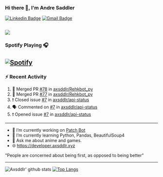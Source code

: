 ### Hi there 👋, I'm Andre Saddler
[![Linkedin Badge](https://img.shields.io/badge/-andrexsaddler-blue?style=flat-square&logo=Linkedin&logoColor=white&link=https://www.linkedin.com/in/andrexsaddler/)](https://www.linkedin.com/in/andrexsaddler/)
[![Gmail Badge](https://img.shields.io/badge/-contact@rehkloos.com-c14438?style=flat-square&logo=Gmail&logoColor=white&link=mailto:contact@rehkloos.com)](mailto:contact@rehkloos.com)

![](https://komarev.com/ghpvc/?username=axsddlr&color=dc143c)
---
### Spotify Playing 🎧

[![Spotify](https://novatorem.rehkloos.vercel.app/api/spotify)](https://open.spotify.com/user/Rehkloos)
---

### :zap: Recent Activity

<!--START_SECTION:activity-->
1. 🎉 Merged PR [#78](https://github.com/axsddlr/Rehkbot_py/pull/78) in [axsddlr/Rehkbot_py](https://github.com/axsddlr/Rehkbot_py)
2. 🎉 Merged PR [#77](https://github.com/axsddlr/Rehkbot_py/pull/77) in [axsddlr/Rehkbot_py](https://github.com/axsddlr/Rehkbot_py)
3. ❗️ Closed issue [#7](https://github.com/axsddlr/api-status/issues/7) in [axsddlr/api-status](https://github.com/axsddlr/api-status)
4. 🗣 Commented on [#7](https://github.com/axsddlr/api-status/issues/7) in [axsddlr/api-status](https://github.com/axsddlr/api-status)
5. ❗️ Opened issue [#7](https://github.com/axsddlr/api-status/issues/7) in [axsddlr/api-status](https://github.com/axsddlr/api-status)
<!--END_SECTION:activity-->

---

- 🔭 I’m currently working on [Patch Bot](https://github.com/axsddlr/patch_bot)
- 🌱 I’m currently learning Python, Pandas, BeautifulSoup4
- 💬 Ask me about anime and games.
- 🌐 https://developer.axsddlr.xyz

"People are concerned about being first, as opposed to being better"

---
![Axsddlr' github stats](https://github-readme-stats.vercel.app/api?username=axsddlr&count_private=true)
[![Top Langs](https://github-readme-stats.vercel.app/api/top-langs/?username=axsddlr&layout=compact)](https://github.com/anuraghazra/github-readme-stats)
